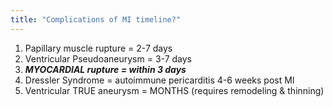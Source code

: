 ```yaml
---
title: "Complications of MI timeline?"
---
```

1. Papillary muscle rupture = 2-7 days
2. Ventricular Pseudoaneurysm = 3-7 days
3. *<b> MYOCARDIAL rupture = within 3 days </b>*
4. Dressler Syndrome = autoimmune pericarditis 4-6 weeks post MI
5. Ventricular TRUE aneurysm = MONTHS (requires remodeling &amp; thinning)

